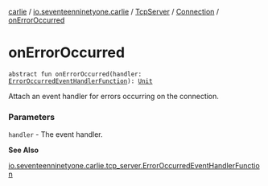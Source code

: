 [carlie](../../../index.md) / [io.seventeenninetyone.carlie](../../index.md) / [TcpServer](../index.md) / [Connection](index.md) / [onErrorOccurred](./on-error-occurred.md)

# onErrorOccurred

`abstract fun onErrorOccurred(handler: `[`ErrorOccurredEventHandlerFunction`](../../../io.seventeenninetyone.carlie.tcp_server/-error-occurred-event-handler-function/index.md)`): `[`Unit`](https://kotlinlang.org/api/latest/jvm/stdlib/kotlin/-unit/index.html)

Attach an event handler for errors occurring on the connection.

### Parameters

`handler` - The event handler.

**See Also**

[io.seventeenninetyone.carlie.tcp_server.ErrorOccurredEventHandlerFunction](../../../io.seventeenninetyone.carlie.tcp_server/-error-occurred-event-handler-function/index.md)

